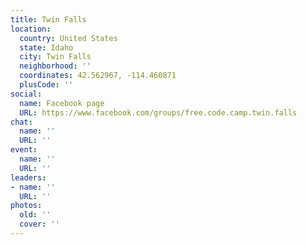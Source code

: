```yaml
---
title: Twin Falls
location:
  country: United States
  state: Idaho
  city: Twin Falls
  neighborhood: ''
  coordinates: 42.562967, -114.460871
  plusCode: ''
social:
  name: Facebook page
  URL: https://www.facebook.com/groups/free.code.camp.twin.falls
chat:
  name: ''
  URL: ''
event:
  name: ''
  URL: ''
leaders:
- name: ''
  URL: ''
photos:
  old: ''
  cover: ''
---
```

